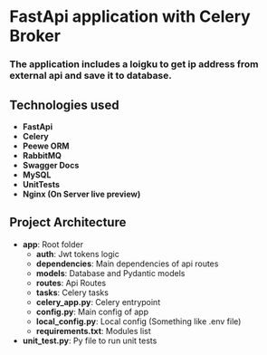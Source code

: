 # FastApi application with Celery Broker
### The application includes a loigku to get ip address from external api and save it to database. 

## Technologies used 
- **FastApi**
- **Celery**
- **Peewe ORM**
- **RabbitMQ**
- **Swagger Docs**
- **MySQL**
- **UnitTests**
- **Nginx (On Server live preview)**

## Project Architecture
- **app**: Root folder
  - **auth**: Jwt tokens logic
  - **dependencies**: Main dependencies of api routes
  - **models**: Database and Pydantic models
  - **routes**: Api Routes
  - **tasks**: Celery tasks
  - **celery_app.py**: Celery entrypoint
  - **config.py**: Main config of app
  - **local_config.py**: Local config (Something like .env file)
  - **requirements.txt**: Modules list
- **unit_test.py**: Py file to run unit tests
